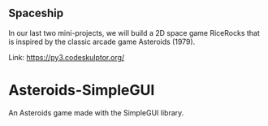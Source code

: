 <h2>Spaceship</h2>
<p>In our last two mini-projects, we will build a 2D space game RiceRocks that is inspired by the classic arcade game Asteroids (1979).</p>

Link: https://py3.codeskulptor.org/

# Asteroids-SimpleGUI
An Asteroids game made with the SimpleGUI library.
